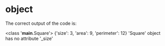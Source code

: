 # object
The correct output of the code is:

<class '__main__.Square'> {'size': 3, 'area': 9, 'perimeter': 12} 'Square' object has no attribute '_size'
